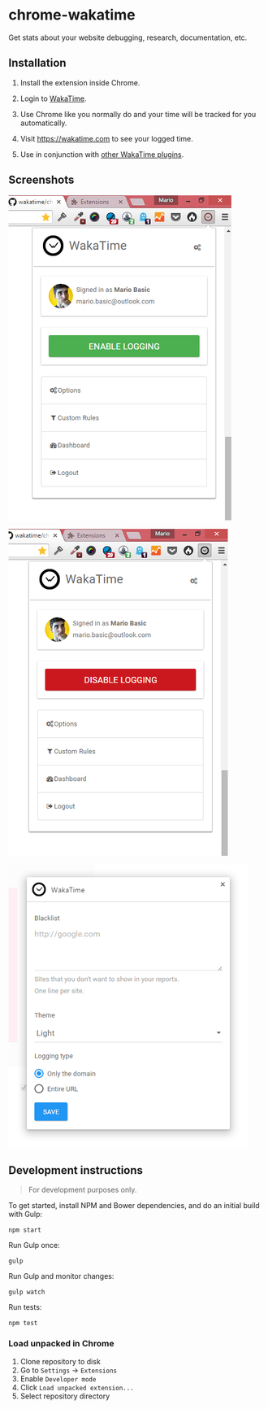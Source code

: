 chrome-wakatime
===============

Get stats about your website debugging, research, documentation, etc.


Installation
------------

1. Install the extension inside Chrome.

2. Login to [WakaTime](https://wakatime.com/).

3. Use Chrome like you normally do and your time will be tracked for you automatically.

4. Visit https://wakatime.com to see your logged time.

5. Use in conjunction with [other WakaTime plugins](https://wakatime.com/plugins).

## Screenshots

![SC open](./screenshots/sc_5-logging-green.png)

![SC open](./screenshots/sc_5-logging-red.png)

![Options SC](./screenshots/sc_4-options.png)

## Development instructions

> For development purposes only.

To get started, install NPM and Bower dependencies, and do an initial build with Gulp:
```
npm start
```

Run Gulp once:

```
gulp
```

Run Gulp and monitor changes:

```
gulp watch
```

Run tests:

```
npm test
```

### Load unpacked in Chrome

1. Clone repository to disk
2. Go to `Settings` -> `Extensions`
3. Enable `Developer mode`
4. Click `Load unpacked extension...`
5. Select repository directory
